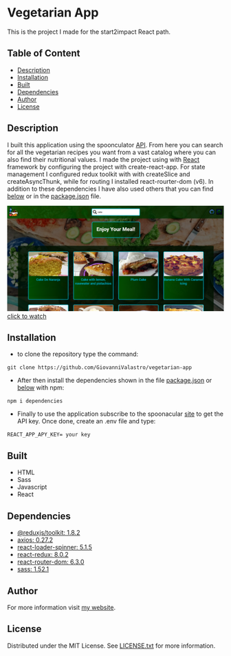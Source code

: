 # Vegetarian App
This is the project I made for the start2impact React path.

## Table of Content
* [Description](#Description)
* [Installation](#Installation)
* [Built](#Built)
* [Dependencies](#Dependencies)
* [Author](#Author)
* [License](#License)

## Description
I built this application using the spoonculator [API](https://spoonacular.com/food-api/docs). From here you can search for all the vegetarian recipes you want from a vast catalog where you can also find their nutritional values. I made the project using with [React](https://it.reactjs.org/) framework by configuring the project with create-react-app. For state management I configured redux toolkit with with createSlice and createAsyncThunk, while for routing I installed react-rourter-dom (v6). In addition to these dependencies I have also used others that you can find [below](#dependencies) or in the [package.json](https://github.com/GiovanniValastro/vegetarian-app/blob/master/package.json) file.

![](src/imgs/imgReadme.png)
[click to watch](https://gv-vegetarian-app.netlify.app/)

## Installation

* to clone the repository type the command:

```
git clone https://github.com/GiovanniValastro/vegetarian-app
  ```

* After then install the dependencies shown in the file [package.json](https://github.com/GiovanniValastro/vegetarian-app/blob/master/package.json) or [below](#dependencies) with npm:

```
npm i dependencies
```


* Finally to use the application subscribe to the spoonacular [site](https://spoonacular.com/food-api/console#Dashboard) to get the API key. Once done, create an .env file and type:

```
REACT_APP_APY_KEY= your key   
```

## Built
* HTML
* Sass
* Javascript
* React

## Dependencies
* [@reduxjs/toolkit: 1.8.2](https://www.npmjs.com/package/@reduxjs/toolkit)
* [axios: 0.27.2](https://www.npmjs.com/package/axios)
* [react-loader-spinner: 5.1.5](https://www.npmjs.com/package/react-loader-spinner)
* [react-redux: 8.0.2](https://www.npmjs.com/package/react-redux)
* [react-router-dom: 6.3.0](https://www.npmjs.com/package/react-router-dom)
* [sass: 1.52.1](https://www.npmjs.com/package/sass)
 
## Author
For more information visit [my website](https://giovannivalastro.github.io/).

## License
Distributed under the MIT License. See [LICENSE.txt](https://github.com/GiovanniValastro/vegetarian-app/blob/master/LICENSE) for more information.
